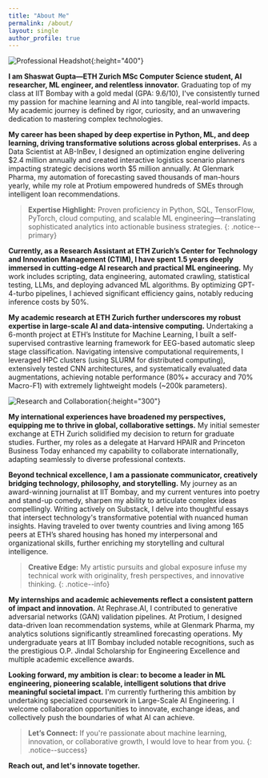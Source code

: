 ```yaml
---
title: "About Me"
permalink: /about/
layout: single
author_profile: true
---
```


![Professional Headshot](assets/about.jpg){:height="400"}

**I am Shaswat Gupta—ETH Zurich MSc Computer Science student, AI researcher, ML engineer, and relentless innovator.** Graduating top of my class at IIT Bombay with a gold medal (GPA: 9.6/10), I've consistently turned my passion for machine learning and AI into tangible, real-world impacts. My academic journey is defined by rigor, curiosity, and an unwavering dedication to mastering complex technologies.

**My career has been shaped by deep expertise in Python, ML, and deep learning, driving transformative solutions across global enterprises.** As a Data Scientist at AB-InBev, I designed an optimization engine delivering $2.4 million annually and created interactive logistics scenario planners impacting strategic decisions worth $5 million annually. At Glenmark Pharma, my automation of forecasting saved thousands of man-hours yearly, while my role at Protium empowered hundreds of SMEs through intelligent loan recommendations.

> **Expertise Highlight:** Proven proficiency in Python, SQL, TensorFlow, PyTorch, cloud computing, and scalable ML engineering—translating sophisticated analytics into actionable business strategies.
{: .notice--primary}

**Currently, as a Research Assistant at ETH Zurich’s Center for Technology and Innovation Management (CTIM), I have spent 1.5 years deeply immersed in cutting-edge AI research and practical ML engineering.** My work includes scripting, data engineering, automated crawling, statistical testing, LLMs, and deploying advanced ML algorithms. By optimizing GPT-4-turbo pipelines, I achieved significant efficiency gains, notably reducing inference costs by 50%.

**My academic research at ETH Zurich further underscores my robust expertise in large-scale AI and data-intensive computing.** Undertaking a 6-month project at ETH’s Institute for Machine Learning, I built a self-supervised contrastive learning framework for EEG-based automatic sleep stage classification. Navigating intensive computational requirements, I leveraged HPC clusters (using SLURM for distributed computing), extensively tested CNN architectures, and systematically evaluated data augmentations, achieving notable performance (80%+ accuracy and 70% Macro-F1) with extremely lightweight models (~200k parameters).

![Research and Collaboration](assets/images/research_collaboration_placeholder.jpg){:height="300"}

**My international experiences have broadened my perspectives, equipping me to thrive in global, collaborative settings.** My initial semester exchange at ETH Zurich solidified my decision to return for graduate studies. Further, my roles as a delegate at Harvard HPAIR and Princeton Business Today enhanced my capability to collaborate internationally, adapting seamlessly to diverse professional contexts.

**Beyond technical excellence, I am a passionate communicator, creatively bridging technology, philosophy, and storytelling.** My journey as an award-winning journalist at IIT Bombay, and my current ventures into poetry and stand-up comedy, sharpen my ability to articulate complex ideas compellingly. Writing actively on Substack, I delve into thoughtful essays that intersect technology's transformative potential with nuanced human insights. Having traveled to over twenty countries and living among 165 peers at ETH’s shared housing has honed my interpersonal and organizational skills, further enriching my storytelling and cultural intelligence.

> **Creative Edge:** My artistic pursuits and global exposure infuse my technical work with originality, fresh perspectives, and innovative thinking.
{: .notice--info}

**My internships and academic achievements reflect a consistent pattern of impact and innovation.** At Rephrase.AI, I contributed to generative adversarial networks (GAN) validation pipelines. At Protium, I designed data-driven loan recommendation systems, while at Glenmark Pharma, my analytics solutions significantly streamlined forecasting operations. My undergraduate years at IIT Bombay included notable recognitions, such as the prestigious O.P. Jindal Scholarship for Engineering Excellence and multiple academic excellence awards.

**Looking forward, my ambition is clear: to become a leader in ML engineering, pioneering scalable, intelligent solutions that drive meaningful societal impact.** I'm currently furthering this ambition by undertaking specialized coursework in Large-Scale AI Engineering. I welcome collaboration opportunities to innovate, exchange ideas, and collectively push the boundaries of what AI can achieve.

> **Let’s Connect:** If you're passionate about machine learning, innovation, or collaborative growth, I would love to hear from you.
{: .notice--success}

**Reach out, and let's innovate together.**

